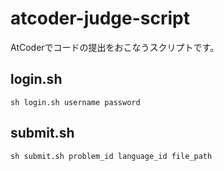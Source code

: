 # atcoder-judge-script
AtCoderでコードの提出をおこなうスクリプトです。


## login.sh
```
sh login.sh username password
```

## submit.sh
```
sh submit.sh problem_id language_id file_path
```
